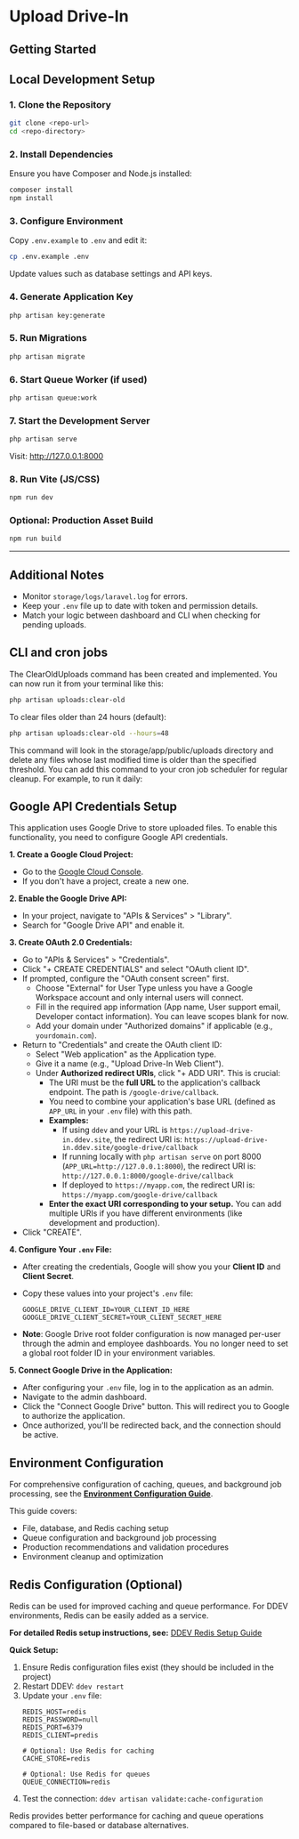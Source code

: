 # Upload Drive-In

## Getting Started

## Local Development Setup

### 1. Clone the Repository

```bash
git clone <repo-url>
cd <repo-directory>
```

### 2. Install Dependencies

Ensure you have Composer and Node.js installed:

```bash
composer install
npm install
```

### 3. Configure Environment

Copy `.env.example` to `.env` and edit it:

```bash
cp .env.example .env
```

Update values such as database settings and API keys.

### 4. Generate Application Key

```bash
php artisan key:generate
```

### 5. Run Migrations

```bash
php artisan migrate
```

### 6. Start Queue Worker (if used)

```bash
php artisan queue:work
```

### 7. Start the Development Server

```bash
php artisan serve
```

Visit: http://127.0.0.1:8000

### 8. Run Vite (JS/CSS)

```bash
npm run dev
```

### Optional: Production Asset Build

```bash
npm run build
```

---

## Additional Notes

- Monitor `storage/logs/laravel.log` for errors.
- Keep your `.env` file up to date with token and permission details.
- Match your logic between dashboard and CLI when checking for pending uploads.


## CLI and cron jobs

The ClearOldUploads command has been created and implemented.
You can now run it from your terminal like this:

```sh
php artisan uploads:clear-old
```

To clear files older than 24 hours (default):

```sh
php artisan uploads:clear-old --hours=48
```

This command will look in the storage/app/public/uploads directory and delete any files whose last modified time is older than the specified threshold. You can add this command to your cron job scheduler for regular cleanup. For example, to run it daily:


## Google API Credentials Setup

This application uses Google Drive to store uploaded files. To enable this functionality, you need to configure Google API credentials.

**1. Create a Google Cloud Project:**

*   Go to the [Google Cloud Console](https://console.cloud.google.com/).
*   If you don't have a project, create a new one.

**2. Enable the Google Drive API:**

*   In your project, navigate to "APIs & Services" > "Library".
*   Search for "Google Drive API" and enable it.

**3. Create OAuth 2.0 Credentials:**

*   Go to "APIs & Services" > "Credentials".
*   Click "+ CREATE CREDENTIALS" and select "OAuth client ID".
*   If prompted, configure the "OAuth consent screen" first.
    *   Choose "External" for User Type unless you have a Google Workspace account and only internal users will connect.
    *   Fill in the required app information (App name, User support email, Developer contact information). You can leave scopes blank for now.
    *   Add your domain under "Authorized domains" if applicable (e.g., `yourdomain.com`).
*   Return to "Credentials" and create the OAuth client ID:
    *   Select "Web application" as the Application type.
    *   Give it a name (e.g., "Upload Drive-In Web Client").
    *   Under **Authorized redirect URIs**, click "+ ADD URI". This is crucial:
        *   The URI must be the **full URL** to the application's callback endpoint. The path is `/google-drive/callback`.
        *   You need to combine your application's base URL (defined as `APP_URL` in your `.env` file) with this path.
        *   **Examples:**
            *   If using `ddev` and your URL is `https://upload-drive-in.ddev.site`, the redirect URI is: `https://upload-drive-in.ddev.site/google-drive/callback`
            *   If running locally with `php artisan serve` on port 8000 (`APP_URL=http://127.0.0.1:8000`), the redirect URI is: `http://127.0.0.1:8000/google-drive/callback`
            *   If deployed to `https://myapp.com`, the redirect URI is: `https://myapp.com/google-drive/callback`
        *   **Enter the exact URI corresponding to your setup.** You can add multiple URIs if you have different environments (like development and production).
*   Click "CREATE".

**4. Configure Your `.env` File:**

*   After creating the credentials, Google will show you your **Client ID** and **Client Secret**.
*   Copy these values into your project's `.env` file:

    ```dotenv
    GOOGLE_DRIVE_CLIENT_ID=YOUR_CLIENT_ID_HERE
    GOOGLE_DRIVE_CLIENT_SECRET=YOUR_CLIENT_SECRET_HERE
    ```

*   **Note**: Google Drive root folder configuration is now managed per-user through the admin and employee dashboards. You no longer need to set a global root folder ID in your environment variables.

**5. Connect Google Drive in the Application:**

*   After configuring your `.env` file, log in to the application as an admin.
*   Navigate to the admin dashboard.
*   Click the "Connect Google Drive" button. This will redirect you to Google to authorize the application.
*   Once authorized, you'll be redirected back, and the connection should be active.

## Environment Configuration

For comprehensive configuration of caching, queues, and background job processing, see the **[Environment Configuration Guide](docs/environment-configuration-guide.md)**.

This guide covers:
- File, database, and Redis caching setup
- Queue configuration and background job processing
- Production recommendations and validation procedures
- Environment cleanup and optimization

## Redis Configuration (Optional)

Redis can be used for improved caching and queue performance. For DDEV environments, Redis can be easily added as a service.

**For detailed Redis setup instructions, see:** [DDEV Redis Setup Guide](docs/ddev-redis-setup.md)

**Quick Setup:**

1. Ensure Redis configuration files exist (they should be included in the project)
2. Restart DDEV: `ddev restart`
3. Update your `.env` file:
   ```env
   REDIS_HOST=redis
   REDIS_PASSWORD=null
   REDIS_PORT=6379
   REDIS_CLIENT=predis
   
   # Optional: Use Redis for caching
   CACHE_STORE=redis
   
   # Optional: Use Redis for queues
   QUEUE_CONNECTION=redis
   ```
4. Test the connection: `ddev artisan validate:cache-configuration`

Redis provides better performance for caching and queue operations compared to file-based or database alternatives.
